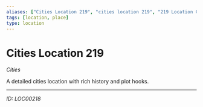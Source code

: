 ```yaml
---
aliases: ["Cities Location 219", "cities location 219", "219 Location Cities"]
tags: [location, place]
type: location
---
```


# Cities Location 219

*Cities*

A detailed cities location with rich history and plot hooks.

---
*ID: LOC00218*